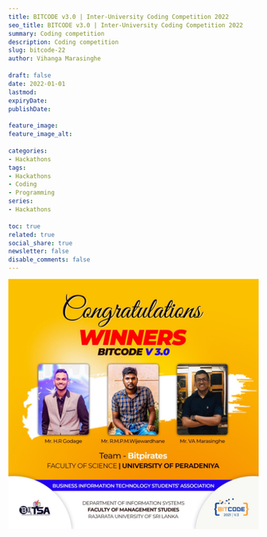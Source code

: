 ```yaml
---
title: BITCODE v3.0 | Inter-University Coding Competition 2022
seo_title: BITCODE v3.0 | Inter-University Coding Competition 2022
summary: Coding competition
description: Coding competition
slug: bitcode-22
author: Vihanga Marasinghe

draft: false
date: 2022-01-01
lastmod: 
expiryDate: 
publishDate: 

feature_image: 
feature_image_alt: 

categories:
- Hackathons
tags:
- Hackathons
- Coding
- Programming
series:
- Hackathons

toc: true
related: true
social_share: true
newsletter: false
disable_comments: false
---
```


![Bit code 2023](bitcode.jpg)
